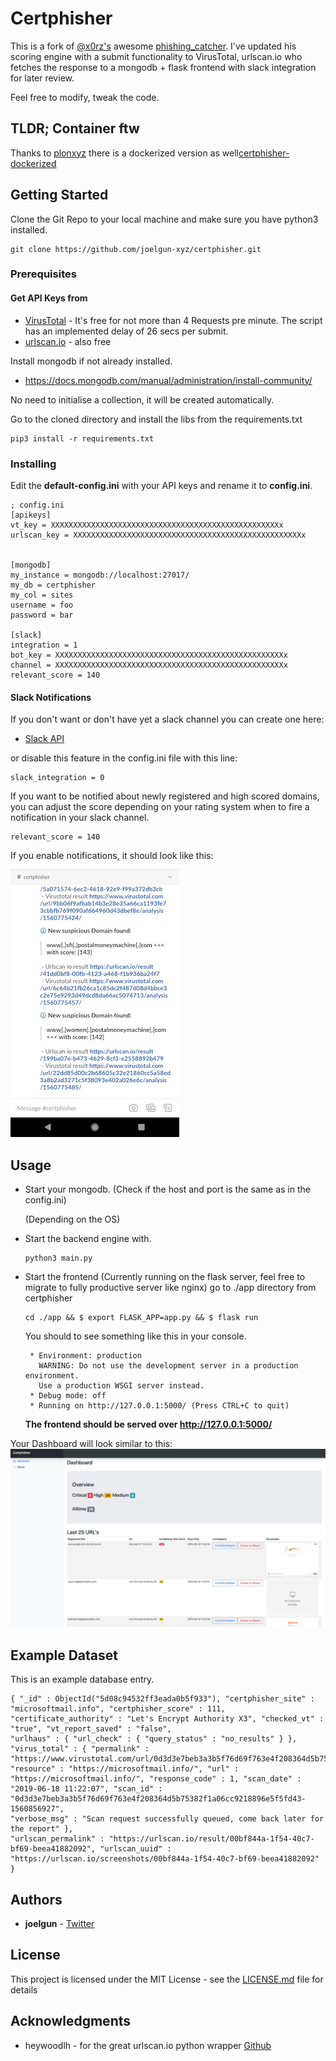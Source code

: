 # Certphisher
This is a fork of [@x0rz's](https://twitter.com/x0rz) awesome [phishing_catcher](https://github.com/x0rz/phishing_catcher).
I've updated his scoring engine with a submit functionality to VirusTotal, urlscan.io who fetches the response to a mongodb + flask frontend with slack integration for later review.

Feel free to modify, tweak the code. 

## TLDR; Container ftw
Thanks to [plonxyz](https://twitter.com/plonxyz) there is a dockerized version as well[certphisher-dockerized](https://github.com/joelgun-xyz/certphisher-dockerized/)


## Getting Started

Clone the Git Repo to your local machine and make sure you have python3 installed. 

```
git clone https://github.com/joelgun-xyz/certphisher.git 
```

### Prerequisites

#### Get API Keys from

* [VirusTotal](https://developers.virustotal.com/reference)  -  It's free for not more than 4 Requests pre minute. 
  The script has an implemented delay of 26 secs per submit. 
* [urlscan.io](https://urlscan.io/about-api/)  - also free


Install mongodb if not already installed. 

* https://docs.mongodb.com/manual/administration/install-community/ 

No need to initialise a collection, it will be created automatically. 

Go to the cloned directory and install the libs from the requirements.txt

```
pip3 install -r requirements.txt
```

### Installing

Edit the **default-config.ini** with your API keys and rename it to **config.ini**.

```
; config.ini
[apikeys]
vt_key = XXXXXXXXXXXXXXXXXXXXXXXXXXXXXXXXXXXXXXXXXXXXXXXXXXXx
urlscan_key = XXXXXXXXXXXXXXXXXXXXXXXXXXXXXXXXXXXXXXXXXXXXXXXXXXXx


[mongodb]
my_instance = mongodb://localhost:27017/
my_db = certphisher
my_col = sites
username = foo
password = bar

[slack]
integration = 1
bot_key = XXXXXXXXXXXXXXXXXXXXXXXXXXXXXXXXXXXXXXXXXXXXXXXXXXXx
channel = XXXXXXXXXXXXXXXXXXXXXXXXXXXXXXXXXXXXXXXXXXXXXXXXXXXx
relevant_score = 140
```

#### Slack Notifications

If you don't want or don't have yet a slack channel you can create one here: 

* [Slack API](https://api.slack.com/slack-apps)

or disable this feature in the config.ini file with this line: 
```
slack_integration = 0
```

If you want to be notified about newly registered and high scored domains, 
you can adjust the score depending on your rating system when to fire a notification in your slack channel.  

```
relevant_score = 140
```


If you enable notifications, it should look like this:


![Slack](slack_notifcation.png)



## Usage 


* Start your mongodb. 
(Check if the host and port is the same as in the config.ini)

  (Depending on the OS)

* Start the backend engine with.  

  ```
  python3 main.py
  ```

* Start the frontend 
  (Currently running on the flask server, feel free to migrate to fully productive server like nginx)
  go to ./app directory from certphisher
  
  ```
  cd ./app && $ export FLASK_APP=app.py && $ flask run

  ```  
  You should to see something like this in your console.
  
  ```
   * Environment: production
     WARNING: Do not use the development server in a production environment.
     Use a production WSGI server instead.
   * Debug mode: off
   * Running on http://127.0.0.1:5000/ (Press CTRL+C to quit)
  ```
  **The frontend should be served over http://127.0.0.1:5000/**

Your Dashboard will look similar to this:
![Dashboard](certphisher_dashboard.png)



## Example Dataset

This is an example database entry. 

```
{ "_id" : ObjectId("5d08c94532ff3eada0b5f933"), "certphisher_site" : "microsoftmail.info", "certphisher_score" : 111, "certificate_authority" : "Let's Encrypt Authority X3", "checked_vt" : "true", "vt_report_saved" : "false", 
"urlhaus" : { "url_check" : { "query_status" : "no_results" } }, "virus_total" : { "permalink" : "https://www.virustotal.com/url/0d3d3e7beb3a3b5f76d69f763e4f208364d5b75382f1a06cc9218896e5f5fd43/analysis/1560856927/", 
"resource" : "https://microsoftmail.info/", "url" : "https://microsoftmail.info/", "response_code" : 1, "scan_date" : "2019-06-18 11:22:07", "scan_id" : "0d3d3e7beb3a3b5f76d69f763e4f208364d5b75382f1a06cc9218896e5f5fd43-1560856927", 
"verbose_msg" : "Scan request successfully queued, come back later for the report" }, 
"urlscan_permalink" : "https://urlscan.io/result/00bf844a-1f54-40c7-bf69-beea41882092", "urlscan_uuid" : "https://urlscan.io/screenshots/00bf844a-1f54-40c7-bf69-beea41882092" }

```



## Authors

* **joelgun** - [Twitter](https://twitter.com/joelgun)


## License

This project is licensed under the MIT License - see the [LICENSE.md](LICENSE.md) file for details

## Acknowledgments

* heywoodlh - for the great urlscan.io python wrapper [Github](https://github.com/heywoodlh/urlscan-py)


